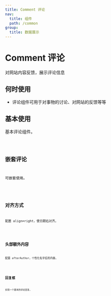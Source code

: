 ```yaml
---
title: Comment 评论
nav:
  title: 组件
  path: /common
group:
  title: 数据展示
---
```


# Comment 评论

对网站内容反馈，展示评论信息

## 何时使用

- 评论组件可用于对事物的讨论、对网站的反馈等等

## 基本使用

基本评论组件。

<code src='./demos/index1.tsx'/>

## 嵌套评论

可嵌套使用。

<code src='./demos/index2.tsx' />

## 对齐方式

配置 align=right，使日期右对齐。

<code src='./demos/index5.tsx' />

## 头部额外内容

配置 afterAuthor，个性化名字后的内容。

<code src='./demos/index4.tsx' />

## 回复框

实现一个基本的评论回复。

<code src='./demos/index3.tsx' />

<API></API>
